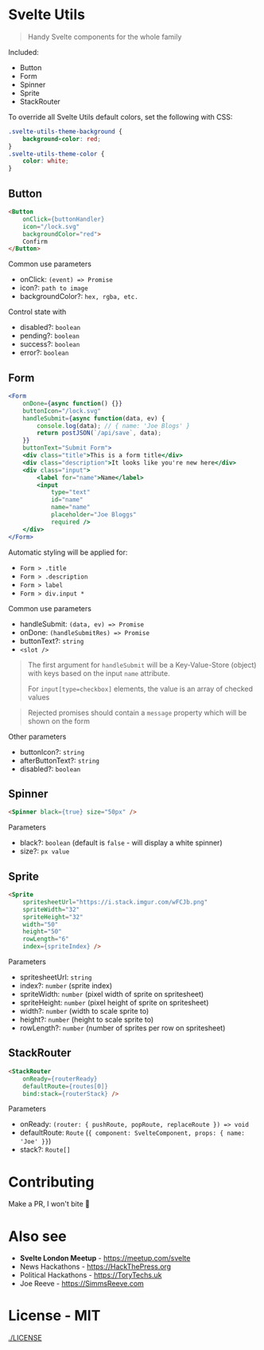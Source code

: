 # Svelte Utils
> Handy Svelte components for the whole family

Included:
- Button
- Form
- Spinner
- Sprite
- StackRouter

To override all Svelte Utils default colors, set the following with CSS:
```css
.svelte-utils-theme-background {
    background-color: red;
}
.svelte-utils-theme-color {
    color: white;
}
```

## Button
```html
<Button
    onClick={buttonHandler}
    icon="/lock.svg"
    backgroundColor="red">
    Confirm
</Button>
```
Common use parameters
- onClick: `(event) => Promise`
- icon?: `path to image`
- backgroundColor?: `hex, rgba, etc.`

Control state with
- disabled?: `boolean`
- pending?: `boolean`
- success?: `boolean`
- error?: `boolean`

## Form
```jsx
<Form
    onDone={async function() {}}
    buttonIcon="/lock.svg"
    handleSubmit={async function(data, ev) {
        console.log(data); // { name: 'Joe Blogs' }
        return postJSON(`/api/save`, data);
    }}
    buttonText="Submit Form">
    <div class="title">This is a form title</div>
    <div class="description">It looks like you're new here</div>
    <div class="input">
        <label for="name">Name</label>
        <input
            type="text"
            id="name"
            name="name"
            placeholder="Joe Bloggs"
            required />
    </div>
</Form>
```
Automatic styling will be applied for:
- `Form > .title`
- `Form > .description`
- `Form > label`
- `Form > div.input *`

Common use parameters
- handleSubmit: `(data, ev) => Promise`
- onDone: `(handleSubmitRes) => Promise`
- buttonText?: `string`
- `<slot />`

> The first argument for `handleSubmit` will be a Key-Value-Store (object) with keys based on the input `name` attribute.
> 
> For `input[type=checkbox]` elements, the value is an array of checked values

> Rejected promises should contain a `message` property which will be shown on the form

Other parameters
- buttonIcon?: `string`
- afterButtonText?: `string`
- disabled?: `boolean`


## Spinner
```html
<Spinner black={true} size="50px" />
```
Parameters
- black?: `boolean` (default is `false` - will display a white spinner)
- size?: `px value`

## Sprite
```html
<Sprite
    spritesheetUrl="https://i.stack.imgur.com/wFCJb.png"
    spriteWidth="32"
    spriteHeight="32"
    width="50"
    height="50"
    rowLength="6"
    index={spriteIndex} />
```
Parameters
- spritesheetUrl: `string`
- index?: `number` (sprite index)
- spriteWidth: `number` (pixel width of sprite on spritesheet)
- spriteHeight: `number` (pixel height of sprite on spritesheet)
- width?: `number` (width to scale sprite to)
- height?: `number` (height to scale sprite to)
- rowLength?: `number` (number of sprites per row on spritesheet)

## StackRouter
```html
<StackRouter
    onReady={routerReady}
    defaultRoute={routes[0]}
    bind:stack={routerStack} />
```
Parameters
- onReady: `(router: { pushRoute, popRoute, replaceRoute }) => void`
- defaultRoute: `Route` (`{ component: SvelteComponent, props: { name: 'Joe' }}`)
- stack?: `Route[]`


# Contributing
Make a PR, I won't bite 💖

# Also see
- **Svelte London Meetup** - https://meetup.com/svelte
- News Hackathons - https://HackThePress.org
- Political Hackathons - https://ToryTechs.uk
- Joe Reeve - https://SimmsReeve.com

# License - MIT
[./LICENSE](./LICENSE)